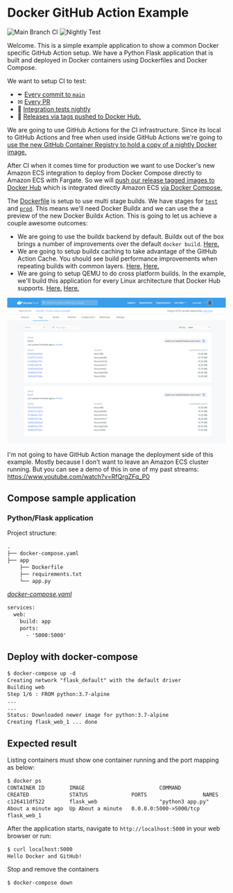# Docker GitHub Action Example

![Main Branch CI](https://github.com/metcalfc/docker-action-examples/workflows/Main%20Branch%20CI/badge.svg?branch=main) ![Nightly Test](https://github.com/metcalfc/docker-action-examples/workflows/Nightly%20Test/badge.svg?branch=main)

Welcome. This is a simple example application to show a common Docker specific
GitHub Action setup. We have a Python Flask application that is built and
deployed in Docker containers using Dockerfiles and Docker Compose.

We want to setup CI to test:

- ✒ [Every commit to `main`](https://github.com/metcalfc/docker-action-examples/blob/main/.github/workflows/main-ci.yml)
- ✉ [Every PR](https://github.com/metcalfc/docker-action-examples/blob/main/.github/workflows/pr-ci.yml)
- 🌃 [Integration tests nightly](https://github.com/metcalfc/docker-action-examples/blob/main/.github/workflows/nightly.yml)
- 🐳 [Releases via tags pushed to Docker Hub.](https://github.com/metcalfc/docker-action-examples/blob/main/.github/workflows/release.yml)

We are going to use GitHub Actions for the CI infrastructure. Since its local to
GitHub Actions and free when used inside GitHub Actions we're going to [use the
new GitHub Container Registry to hold a copy of a nightly Docker
image.](https://github.com/metcalfc/docker-action-examples/blob/main/.github/workflows/main-ci.yml#L45-L51)

After CI when it comes time for production we want to use Docker's new Amazon
ECS integration to deploy from Docker Compose directly to Amazon ECS with
Fargate. So we will [push our release tagged images to Docker Hub](https://github.com/metcalfc/docker-action-examples/blob/main/.github/workflows/release.yml)
which is integrated directly Amazon ECS [via Docker Compose.](https://github.com/metcalfc/docker-action-examples/blob/main/docker-compose.yml)

The [Dockerfile](https://github.com/metcalfc/docker-action-examples/blob/main/app/Dockerfile) is setup to use multi stage builds. We have stages for
[`test`](https://github.com/metcalfc/docker-action-examples/blob/main/app/Dockerfile#L9-L12)
and [`prod`](https://github.com/metcalfc/docker-action-examples/blob/main/app/Dockerfile#L14-L16).
This means we'll need Docker Buildx and we can use the a preview of the
new Docker Buildx Action. This is going to let us achieve a couple awesome outcomes:

- We are going to use the buildx backend by default. Buildx out of the box brings a
  number of improvements over the default `docker build`. [Here.](https://github.com/metcalfc/docker-action-examples/blob/main/.github/workflows/release.yml#L40-L42)
- We are going to setup buildx caching to take advantage of the GitHub Action Cache.
  You should see build performance improvements when repeating builds with common
  layers. [Here.](https://github.com/metcalfc/docker-action-examples/blob/main/.github/workflows/release.yml#L44-L50)
  [Here.](https://github.com/metcalfc/docker-action-examples/blob/main/.github/workflows/release.yml#L70-L71)
- We are going to setup QEMU to do cross platform builds. In the example, we'll
  build this application for every Linux architecture that Docker Hub supports. [Here.](https://github.com/metcalfc/docker-action-examples/blob/main/.github/workflows/release.yml#L35-L38) [Here.](https://github.com/metcalfc/docker-action-examples/blob/main/.github/workflows/release.yml#L67)

<p align="center">
  <a href="https://hub.docker.com/repository/docker/metcalfc/docker-action-examples/tags?page=1"><img src="hub.png" width="800" title="Docker Hub Multiarch"></a>
</p>

I'm not going to have GitHub Action manage the deployment side of this example.
Mostly because I don't want to leave an Amazon ECS cluster running. But you can
see a demo of this in one of my past streams: https://www.youtube.com/watch?v=RfQrgZFq_P0

## Compose sample application

### Python/Flask application

Project structure:

```
.
├── docker-compose.yaml
├── app
    ├── Dockerfile
    ├── requirements.txt
    └── app.py

```

[_docker-compose.yaml_](docker-compose.yaml)

```
services:
  web:
    build: app
    ports:
      - '5000:5000'
```

## Deploy with docker-compose

```
$ docker-compose up -d
Creating network "flask_default" with the default driver
Building web
Step 1/6 : FROM python:3.7-alpine
...
...
Status: Downloaded newer image for python:3.7-alpine
Creating flask_web_1 ... done

```

## Expected result

Listing containers must show one container running and the port mapping as below:

```
$ docker ps
CONTAINER ID        IMAGE                        COMMAND                  CREATED             STATUS              PORTS                  NAMES
c126411df522        flask_web                    "python3 app.py"         About a minute ago  Up About a minute   0.0.0.0:5000->5000/tcp flask_web_1
```

After the application starts, navigate to `http://localhost:5000` in your web browser or run:

```
$ curl localhost:5000
Hello Docker and GitHub!
```

Stop and remove the containers

```
$ docker-compose down
```
